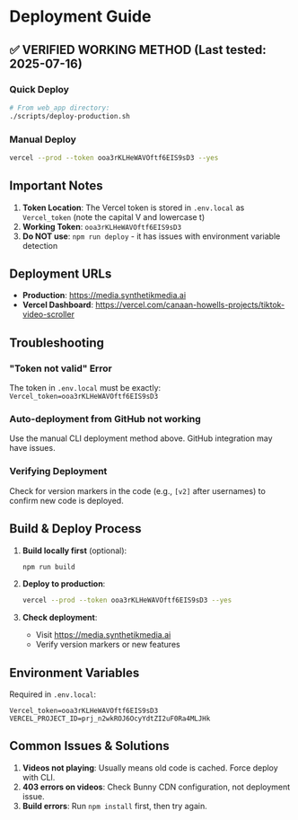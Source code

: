 # Deployment Guide

## ✅ VERIFIED WORKING METHOD (Last tested: 2025-07-16)

### Quick Deploy
```bash
# From web_app directory:
./scripts/deploy-production.sh
```

### Manual Deploy
```bash
vercel --prod --token ooa3rKLHeWAVOftf6EIS9sD3 --yes
```

## Important Notes

1. **Token Location**: The Vercel token is stored in `.env.local` as `Vercel_token` (note the capital V and lowercase t)
2. **Working Token**: `ooa3rKLHeWAVOftf6EIS9sD3`
3. **Do NOT use**: `npm run deploy` - it has issues with environment variable detection

## Deployment URLs

- **Production**: https://media.synthetikmedia.ai
- **Vercel Dashboard**: https://vercel.com/canaan-howells-projects/tiktok-video-scroller

## Troubleshooting

### "Token not valid" Error
The token in `.env.local` must be exactly: `Vercel_token=ooa3rKLHeWAVOftf6EIS9sD3`

### Auto-deployment from GitHub not working
Use the manual CLI deployment method above. GitHub integration may have issues.

### Verifying Deployment
Check for version markers in the code (e.g., `[v2]` after usernames) to confirm new code is deployed.

## Build & Deploy Process

1. **Build locally first** (optional):
   ```bash
   npm run build
   ```

2. **Deploy to production**:
   ```bash
   vercel --prod --token ooa3rKLHeWAVOftf6EIS9sD3 --yes
   ```

3. **Check deployment**:
   - Visit https://media.synthetikmedia.ai
   - Verify version markers or new features

## Environment Variables

Required in `.env.local`:
```
Vercel_token=ooa3rKLHeWAVOftf6EIS9sD3
VERCEL_PROJECT_ID=prj_n2wkROJ6OcyYdtZI2uF0Ra4MLJHk
```

## Common Issues & Solutions

1. **Videos not playing**: Usually means old code is cached. Force deploy with CLI.
2. **403 errors on videos**: Check Bunny CDN configuration, not deployment issue.
3. **Build errors**: Run `npm install` first, then try again.